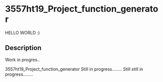 # 3557ht19_Project_function_generator
HELLO WORLD :)

## Description
Work in progres..

3557ht19_Project_function_generator
Still in progress........
Still still in progress........